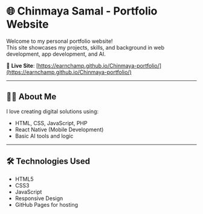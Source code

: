 # 🌐 Chinmaya Samal - Portfolio Website

Welcome to my personal portfolio website!  
This site showcases my projects, skills, and background in web development, app development, and AI.

🔗 **Live Site**: [https://earnchamp.github.io/Chinmaya-portfolio/](https://earnchamp.github.io/Chinmaya-portfolio/)

---

## 👨‍💻 About Me

I love creating digital solutions using:
- HTML, CSS, JavaScript, PHP
- React Native (Mobile Development)
- Basic AI tools and logic

---

## 🛠️ Technologies Used

- HTML5  
- CSS3  
- JavaScript  
- Responsive Design  
- GitHub Pages for hosting 
